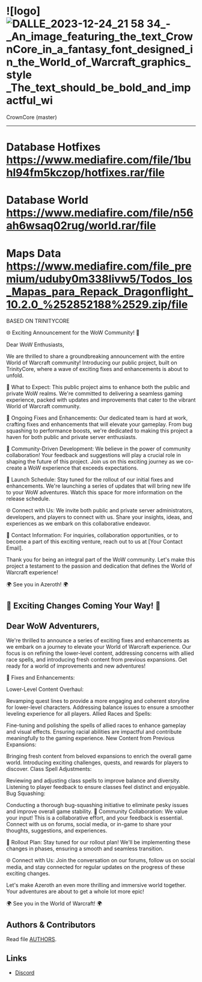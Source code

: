 # ![logo]![DALLE_2023-12-24_21 58 34_-_An_image_featuring_the_text_CrownCore_in_a_fantasy_font_designed_in_the_World_of_Warcraft_graphics_style _The_text_should_be_bold_and_impactful_wi](https://github.com/CrownCore/CrownCore/assets/123419223/db983ae4-4ca2-4128-bde7-7edb8215457c)
 CrownCore (master)

--------------
# Database Hotfixes https://www.mediafire.com/file/1buhl94fm5kczop/hotfixes.rar/file
# Database World https://www.mediafire.com/file/n56ah6wsaq02rug/world.rar/file
# Maps Data https://www.mediafire.com/file_premium/uduby0m338livw5/Todos_los_Mapas_para_Repack_Dragonflight_10.2.0_%252852188%2529.zip/file

BASED ON TRINITYCORE

🌐 Exciting Announcement for the WoW Community! 🚀

Dear WoW Enthusiasts,

We are thrilled to share a groundbreaking announcement with the entire World of Warcraft community! Introducing our public project, built on TrinityCore, where a wave of exciting fixes and enhancements is about to unfold.

🌟 What to Expect:
This public project aims to enhance both the public and private WoW realms. We're committed to delivering a seamless gaming experience, packed with updates and improvements that cater to the vibrant World of Warcraft community.

🔧 Ongoing Fixes and Enhancements:
Our dedicated team is hard at work, crafting fixes and enhancements that will elevate your gameplay. From bug squashing to performance boosts, we're dedicated to making this project a haven for both public and private server enthusiasts.

👥 Community-Driven Development:
We believe in the power of community collaboration! Your feedback and suggestions will play a crucial role in shaping the future of this project. Join us on this exciting journey as we co-create a WoW experience that exceeds expectations.

🚀 Launch Schedule:
Stay tuned for the rollout of our initial fixes and enhancements. We're launching a series of updates that will bring new life to your WoW adventures. Watch this space for more information on the release schedule.

🌐 Connect with Us:
We invite both public and private server administrators, developers, and players to connect with us. Share your insights, ideas, and experiences as we embark on this collaborative endeavor.

📧 Contact Information:
For inquiries, collaboration opportunities, or to become a part of this exciting venture, reach out to us at [Your Contact Email].

Thank you for being an integral part of the WoW community. Let's make this project a testament to the passion and dedication that defines the World of Warcraft experience!

🌍 See you in Azeroth! 🌍

## 🌟 Exciting Changes Coming Your Way! 🚀

## Dear WoW Adventurers,

We're thrilled to announce a series of exciting fixes and enhancements as we embark on a journey to elevate your World of Warcraft experience. Our focus is on refining the lower-level content, addressing concerns with allied race spells, and introducing fresh content from previous expansions. Get ready for a world of improvements and new adventures!

🔧 Fixes and Enhancements:

Lower-Level Content Overhaul:

Revamping quest lines to provide a more engaging and coherent storyline for lower-level characters.
Addressing balance issues to ensure a smoother leveling experience for all players.
Allied Races and Spells:

Fine-tuning and polishing the spells of allied races to enhance gameplay and visual effects.
Ensuring racial abilities are impactful and contribute meaningfully to the gaming experience.
New Content from Previous Expansions:

Bringing fresh content from beloved expansions to enrich the overall game world.
Introducing exciting challenges, quests, and rewards for players to discover.
Class Spell Adjustments:

Reviewing and adjusting class spells to improve balance and diversity.
Listening to player feedback to ensure classes feel distinct and enjoyable.
Bug Squashing:

Conducting a thorough bug-squashing initiative to eliminate pesky issues and improve overall game stability.
👥 Community Collaboration:
We value your input! This is a collaborative effort, and your feedback is essential. Connect with us on forums, social media, or in-game to share your thoughts, suggestions, and experiences.

🚀 Rollout Plan:
Stay tuned for our rollout plan! We'll be implementing these changes in phases, ensuring a smooth and seamless transition.

🌐 Connect with Us:
Join the conversation on our forums, follow us on social media, and stay connected for regular updates on the progress of these exciting changes.

Let's make Azeroth an even more thrilling and immersive world together. Your adventures are about to get a whole lot more epic!

🌍 See you in the World of Warcraft! 🌍

## Authors &amp; Contributors

Read file [AUTHORS](AUTHORS).


## Links

* [Discord](https://discord.gg/Mrt3HPSN)
